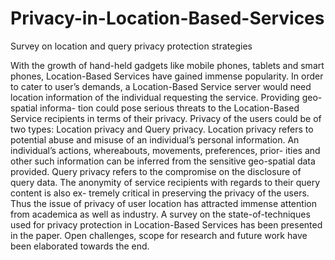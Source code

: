 # Privacy-in-Location-Based-Services
Survey on location and query privacy protection strategies

With the growth of hand-held gadgets like mobile phones, tablets and
smart phones, Location-Based Services have gained immense popularity. In order
to cater to user’s demands, a Location-Based Service server would need location
information of the individual requesting the service. Providing geo-spatial informa-
tion could pose serious threats to the Location-Based Service recipients in terms of
their privacy. Privacy of the users could be of two types: Location privacy and Query
privacy.
Location privacy refers to potential abuse and misuse of an individual’s personal
information. An individual’s actions, whereabouts, movements, preferences, prior-
ities and other such information can be inferred from the sensitive geo-spatial data
provided. Query privacy refers to the compromise on the disclosure of query data.
The anonymity of service recipients with regards to their query content is also ex-
tremely critical in preserving the privacy of the users. Thus the issue of privacy of
user location has attracted immense attention from academica as well as industry.
A survey on the state-of-techniques used for privacy protection in Location-Based
Services has been presented in the paper. Open challenges, scope for research and
future work have been elaborated towards the end.
